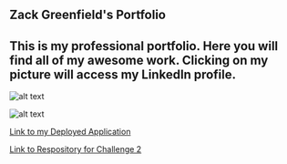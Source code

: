 ## Zack Greenfield's Portfolio

## This is my professional portfolio. Here you will find all of my awesome work. Clicking on my picture will access my LinkedIn profile.


![alt text][picture 1]

[picture 1]:./assets/images/screenshot-of-updated-redeployed-challenge-2-application-1.PNG

![alt text][picture 2]

[picture 2]:./assets/images/screenshot-of-updated-redeployed-challenge-2-application-2.PNG

[Link to my Deployed Application](https://yks2728.github.io/Zack-Greenfield-Portfolio/)

[Link to Respository for Challenge 2](https://github.com/yks2728/Zack-Greenfield-Portfolio)